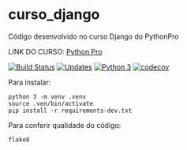 # curso_django
Código desenvolvido no curso Django do PythonPro

LINK DO CURSO: [Python Pro](https://pythonpro.com.br/)

[![Build Status](https://travis-ci.com/wartrax13/libpythonpro.svg?branch=main)](https://travis-ci.com/wartrax13/curso_django)
[![Updates](https://pyup.io/repos/github/wartrax13/libpythonpro/shield.svg)](https://pyup.io/repos/github/wartrax13/curso_django/)
[![Python 3](https://pyup.io/repos/github/wartrax13/libpythonpro/python-3-shield.svg)](https://pyup.io/repos/github/wartrax13/curso_django/)
[![codecov](https://codecov.io/gh/wartrax13/libpythonpro/branch/main/graph/badge.svg?token=AMG8S9AX1A)](https://codecov.io/gh/wartrax13/curso_django)



Para instalar:

```
python 3 -m venv .venv
source .ven/bin/activate
pip install -r requirements-dev.txt
```

Para conferir qualidade do código:

```flake8```
